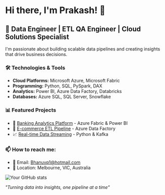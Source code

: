 # Hi there, I'm Prakash! 👋

## 🚀 Data Engineer | ETL QA Engineer | Cloud Solutions Specialist

I'm passionate about building scalable data pipelines and creating insights that drive business decisions.

### 🛠️ Technologies & Tools
- **Cloud Platforms:** Microsoft Azure, Microsoft Fabric
- **Programming:** Python, SQL, PySpark, DAX
- **Analytics:** Power BI, Azure Data Factory, Databricks
- **Databases:** Azure SQL, SQL Server, Snowflake

### 📊 Featured Projects
- 🏦 [Banking Analytics Platform](https://github.com/[username]/banking-analytics) - Azure Fabric & Power BI
- 🛒 [E-commerce ETL Pipeline](https://github.com/[username]/ecommerce-etl) - Azure Data Factory
- 📈 [Real-time Data Streaming](https://github.com/[username]/streaming-pipeline) - Python & Kafka

### 📫 How to reach me:
- 📧 Email: Bhanuvp1@hotmail.com
- 📍 Location: Melbourne, VIC, Australia


![Your GitHub stats](https://github-readme-stats.vercel.app/api?username=[your-username]&show_icons=true&theme=radical)


*"Turning data into insights, one pipeline at a time"*
